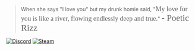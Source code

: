 > When she says "I love you" but my drunk homie said, "<span style='font-family: cursive; font-size: 18px;'>My love for you is like a river, flowing endlessly deep and true.</span>" <span style='font-family: "Lucida Calligraphy"; font-size: 24px;'>- Poetic Rizz</span>

[![Discord](https://img.shields.io/badge/Discord-WesDuh%230268-blue?style=flat-square&logo=discord)](https://discordapp.com/users/199156719765553152)
[![Steam](https://img.shields.io/badge/Steam-WesDuh-blue?style=flat-square&logo=steam)](https://steamcommunity.com/id/www-wirfckendeinvater-de/)
